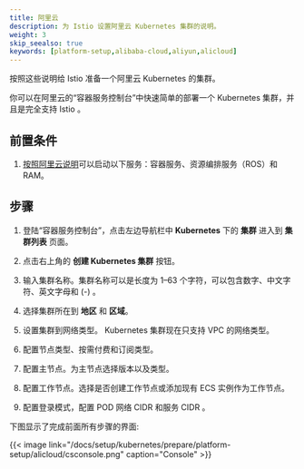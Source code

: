```yaml
---
title: 阿里云
description: 为 Istio 设置阿里云 Kubernetes 集群的说明。
weight: 3
skip_seealso: true
keywords: [platform-setup,alibaba-cloud,aliyun,alicloud]
---
```


按照这些说明给 Istio 准备一个阿里云 Kubernetes 的集群。

你可以在阿里云的“容器服务控制台”中快速简单的部署一个 Kubernetes 集群，并且是完全支持 Istio 。

## 前置条件

1. [按照阿里云说明](https://www.alibabacloud.com/help/doc-detail/53752.htm)可以启动以下服务：容器服务、资源编排服务（ROS）和 RAM。

## 步骤

1. 登陆“容器服务控制台”，点击左边导航栏中 **Kubernetes** 下的 **集群** 进入到 **集群列表** 页面。

1. 点击右上角的 **创建 Kubernetes 集群** 按钮。

1. 输入集群名称。集群名称可以是长度为 1–63 个字符，可以包含数字、中文字符、英文字母和 (-) 。

1. 选择集群所在到 **地区** 和 **区域**。

1. 设置集群到网络类型。 Kubernetes 集群现在只支持 VPC 的网络类型。

1. 配置节点类型、按需付费和订阅类型。

1. 配置主节点。为主节点选择版本以及类型。

1. 配置工作节点。选择是否创建工作节点或添加现有 ECS 实例作为工作节点。

1. 配置登录模式，配置 POD 网络 CIDR 和服务 CIDR 。

下图显示了完成前面所有步骤的界面:

{{< image link="/docs/setup/kubernetes/prepare/platform-setup/alicloud/csconsole.png" caption="Console" >}}

